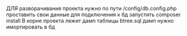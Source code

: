 ДЛЯ разворачивания проекта нужно по пути /config/db.config.php проставить свои данные для подключения к бд
запустить composer install
В корне проекта лежит дамп таблицы btree.sql дамп нужно имортировать в бд
